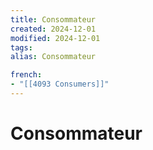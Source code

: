 ```yaml
---
title: Consommateur
created: 2024-12-01
modified: 2024-12-01
tags: 
alias: Consommateur

french:
- "[[4093 Consumers]]"
---
```

# Consommateur
